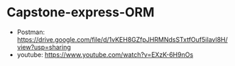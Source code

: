 # Capstone-express-ORM
+ Postman: https://drive.google.com/file/d/1vKEH8GZfpJHRMNdsSTxtfOuf5iIavl8H/view?usp=sharing
+ youtube: https://www.youtube.com/watch?v=EXzK-6H9nOs
